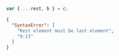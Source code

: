 ```js
var { ...rest, b } = c;
```

```json
{
  "SyntaxError": [
    "Rest element must be last element",
    "9:13"
  ]
}
```
